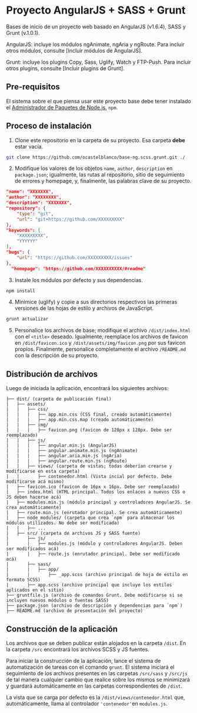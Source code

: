 # Proyecto AngularJS + SASS + Grunt
Bases de inicio de un proyecto web basado en AngularJS (v1.6.4), SASS y Grunt (v.1.0.1).

AngularJS: incluye los módulos ngAnimate, ngAria y ngRoute. Para incluir otros módulos, consulte [Incluir módulos de AngularJS].

Grunt: incluye los plugins Copy, Sass, Uglify, Watch y FTP-Push. Para incluir otros plugins, consulte [Incluir plugins de Grunt].

## Pre-requisitos

El sistema sobre el que piensa usar este proyecto base debe tener instalado el [Administrador de Paquetes de Node.js](https://nodejs.org/es/), ```npm```.

## Proceso de instalación

1. Clone este repositorio en la carpeta de su proyecto. Esa carpeta **debe** estar vacía.
```sh
git clone https://github.com/ocastelblanco/base-ng.scss.grunt.git ./
```

2. Modifique los valores de los objetos `name`, `author`, `description` en `package.json`; igualmente, las rutas al repositorio, sitio de seguimiento de errores y homepage, y, finalmente, las palabras clave de su proyecto.
```json
"name": "XXXXXXX",
"author": "XXXXXXXX",
"description": "XXXXXXX",
"repository": {
    "type": "git",
    "url": "git+https://github.com/XXXXXXXXX"
},
"keywords": [
    "XXXXXXXXX",
    "YYYYYY"
],
"bugs": {
    "url": "https://github.com/XXXXXXXXX/issues"
},
  "homepage": "https://github.com/XXXXXXXXXX/#readme"
```

3. Instale los módulos por defecto y sus dependencias.
```sh
npm install
```

4. Minimice (uglify) y copie a sus directorios respectivos las primeras versiones de las hojas de estilo y archivos de JavaScript.
```sh
grunt actualizar
```

5. Personalice los archivos de base; modifique el archivo `/dist/index.html` con el `<title>` deseado. Igualmente, reemplace los archivos de favicon en `/dist/favicon.ico` y `/dist/assets/img/favicon.png` por sus favicon propios. Finalmente, personalice completamente el archivo `/README.md` con la descripción de su proyecto.

## Distribución de archivos

Luego de iniciada la aplicación, encontrará los siguientes archivos:

```
├── dist/ (carpeta de publicación final)
|   ├── assets/
|   |   ├── css/
|   |   |   ├── app.min.css (CSS final, creado automáticamente)
|   |   |   ├── app.min.css.map (creado automáticamente)
|   |   ├── img/
|   |   |   ├── favicon.png (favicon de 128px x 128px. Debe ser reemplazado)
|   |   ├── js/
|   |   |   ├── angular.min.js (AngularJS)
|   |   |   ├── angular.animate.min.js (ngAnimate)
|   |   |   ├── angular.aria.min.js (ngAria)
|   |   |   ├── angular.route.min.js (ngRoute)
|   |   ├── views/ (carpeta de vistas; todas deberían crearse y modificarse en esta carpeta)
|   |       ├── contenedor.html (Vista incial por defecto. Debe modificarse acá mismo)
|   ├── favicon.ico (favicon de 16px x 16px. Debe ser reemplazado)
|   ├── index.html (HTML principal. Todos los enlaces a nuevos CSS o JS deben hacerse acá)
|   ├── modules.min.js (módulo principal y controladores AngularJS. Se crea automáticamente)
|   ├── route.min.js (enrutador principal. Se crea automáticamente)
|   ├── node_modules/ (carpeta que crea `npm` para almacenar los módulos utilizados. No debe ser modificada)
|   |   ├── ...
|   ├── src/ (carpeta de archivos JS y SASS fuente)
|       ├── js/
|       |   ├── modules.js (módulo y controladores AngularJS. Deben ser modificados acá)
|       |   ├── route.js (enrutador principal. Debe ser modificado acá)
|       ├── sass/
|       |   ├── app/
|       |       ├── _app.scss (archivo principal de hoja de estilo en formato SCSS)
|       ├── app.scss (archivo principal que incluye los estilos aplicados en el sitio)
├── gruntfile.js (archivo de comandos Grunt. Debe modificarse si se incluyen nuevos módulos o fuentes SASS)
├── package.json (archivo de descripción y dependencias para `npm`)
├── README.md (archivo de presentación del proyecto)
```

## Construcción de la aplicación

Los archivos que se deben publicar están alojados en la carpeta `/dist`. En la carpeta `/src` encontrará los archivos SCSS y JS fuentes.

Para iniciar la construcción de la aplicación, lance el sistema de automatización de tareas con el comando `grunt`. El sistema iniciará el seguimiento de los archivos presentes en las carpetas `/src/sass` y `/src/js` de tal manera cualquier cambio que realice sobre los mismos se minimizará y guardará automáticamente en las carpetas correspondientes de `/dist`.

La vista que se carga por defecto es la `/dist/views/contenedor.html` que, automáticamente, llama al controlador `'contenedor'`en `modules.js`.
